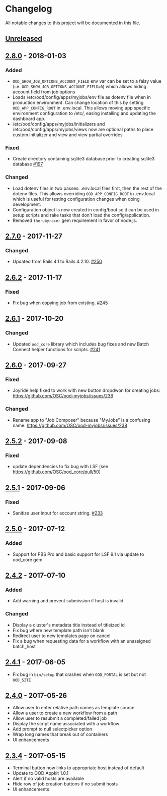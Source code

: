 # Changelog
All notable changes to this project will be documented in this file.

## [Unreleased]

## [2.8.0] - 2018-01-03
### Added
- `OOD_SHOW_JOB_OPTIONS_ACCOUNT_FIELD` env var can be set to a falsy value (i.e. `OOD_SHOW_JOB_OPTIONS_ACCOUNT_FIELD=0`) which allows hiding account field from job options
- Loads /etc/ood/config/apps/myjobs/env file as dotenv file when in production environment. Can change location of this by setting `OOD_APP_CONFIG_ROOT` in .env.local. This allows moving app specific environment configuration to /etc/, easing installing and updating the dashboard app.
- /etc/ood/config/apps/myjobs/initializers and /etc/ood/config/apps/myjobs/views now are optional paths to place custom initializer and view and view partial overrides

### Fixed
- Create directory containing sqlite3 database prior to creating sqlite3 database [#197](https://github.com/OSC/ood-myjobs/issues/197)

### Changed
- Load dotenv files in two passes: .env.local files first, then the rest of the dotenv files. This allows overriding `OOD_APP_CONFIG_ROOT` in .env.local which is useful for testing configuration changes when doing development.
- Configuration object is now created in config/boot so it can be used in setup scripts and rake tasks that don't load the config/application.
- Removed `therubyracer` gem requirement in favor of node.js.


## [2.7.0] - 2017-11-27
### Changed
- Updated from Rails 4.1 to Rails 4.2.10.
  [#250](https://github.com/OSC/ood-myjobs/issues/250)

## [2.6.2] - 2017-11-17
### Fixed
- Fix bug when copying job from existing. [#245](https://github.com/OSC/ood-myjobs/issues/245)

## [2.6.1] - 2017-10-20
### Changed
- Updated `ood_core` library which includes bug fixes and new Batch Connect
  helper functions for scripts.
  [#241](https://github.com/OSC/ood-myjobs/pull/241)

## [2.6.0] - 2017-09-27
### Fixed
- Joyride help fixed to work with new button dropdwon for creating jobs:
  https://github.com/OSC/ood-myjobs/issues/236

### Changed
- Rename app to "Job Composer" because "MyJobs" is a confusing name:
  https://github.com/OSC/ood-myjobs/issues/238

## [2.5.2] - 2017-09-08
### Fixed
- update dependencies to fix bug with LSF (see https://github.com/OSC/ood_core/pull/50)

## [2.5.1] - 2017-09-06
### Fixed
- Sanitize user input for account string.
  [#233](https://github.com/OSC/ood-myjobs/issues/233)

## [2.5.0] - 2017-07-12
### Added
- Support for PBS Pro and basic support for LSF 9.1 via update to ood_core gem

## [2.4.2] - 2017-07-10
### Added
- Add warning and prevent submission if host is invalid

### Changed
- Display a cluster's metadata title instead of titleized id
- Fix bug where new template path isn't blank
- Redirect user to new templates page on cancel
- Fix a bug when requesting data for a workflow with an unassigned batch_host

## [2.4.1] - 2017-06-05
- Fix bug in `bin/setup` that crashes when `OOD_PORTAL` is set but not
  `OOD_SITE`

## [2.4.0] - 2017-05-26
- Allow user to enter relative path names as template source
- Allow a user to create a new workflow from a path
- Allow user to resubmit a completed/failed job
- Display the script name associated with a workflow
- Add prompt to null selectpicker option
- Wrap long names that break out of containers
- UI enhancements

## [2.3.4] - 2017-05-15
- Terminal button now links to appropriate host instead of default
- Update to OOD Appkit 1.0.1
- Alert if no valid hosts are available
- Hide row of job creation buttons if no submit hosts
- UI enhancements


[Unreleased]: https://github.com/OSC/ood-myjobs/compare/v2.8.0...HEAD
[2.8.0]: https://github.com/OSC/ood-myjobs/compare/v2.7.0...v2.8.0
[2.7.0]: https://github.com/OSC/ood-myjobs/compare/v2.6.2...v2.7.0
[2.6.2]: https://github.com/OSC/ood-myjobs/compare/v2.6.1...v2.6.2
[2.6.1]: https://github.com/OSC/ood-myjobs/compare/v2.6.0...v2.6.1
[2.6.0]: https://github.com/OSC/ood-myjobs/compare/v2.5.2...v2.6.0
[2.5.2]: https://github.com/OSC/ood-myjobs/compare/v2.5.1...v2.5.2
[2.5.1]: https://github.com/OSC/ood-myjobs/compare/v2.5.0...v2.5.1
[2.5.0]: https://github.com/OSC/ood-myjobs/compare/v2.4.2...v2.5.0
[2.4.2]: https://github.com/OSC/ood-myjobs/compare/v2.4.1...v2.4.2
[2.4.1]: https://github.com/OSC/ood-myjobs/compare/v2.4.0...v2.4.1
[2.4.0]: https://github.com/OSC/ood-myjobs/compare/v2.3.4...v2.4.0
[2.3.4]: https://github.com/OSC/ood-myjobs/compare/v1.0.0...v2.3.4

